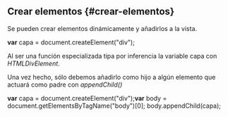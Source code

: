 ## Crear elementos {#crear-elementos}

Se pueden crear elementos dinámicamente y añadirlos a la vista.

**var** capa = document.createElement("div");

Al ser una función especializada tipa por inferencia la variable capa con _HTMLDivElement_.

Una vez hecho, sólo debemos añadirlo como hijo a algún elemento que actuará como padre con _appendChild()_

**var** capa = document.createElement("div");**var** body = document.getElementsByTagName("body")[0]; body.appendChild(capa);